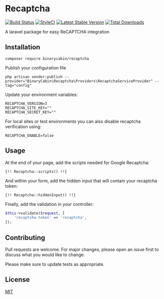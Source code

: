 # Recaptcha

[![Build Status](https://travis-ci.org/binarycabin/recaptcha.svg?branch=master)](https://travis-ci.org/binarycabin/recaptcha)
[![StyleCI](https://github.styleci.io/repos/174383040/shield?branch=master)](https://github.styleci.io/repos/174383040)
[![Latest Stable Version](http://img.shields.io/packagist/v/binarycabin/recaptcha.svg?style=flat)](https://packagist.org/packages/binarycabin/recaptcha)
[![Total Downloads](http://img.shields.io/packagist/dt/binarycabin/recaptcha.svg?style=flat)](https://packagist.org/packages/binarycabin/recaptcha)

A laravel package for easy ReCAPTCHA integration

## Installation

```
composer require binarycabin/recaptcha
```

Publish your configuration file

```
php artisan vendor:publish --provider="BinaryCabin\Recaptcha\Providers\RecaptchaServiceProvider" --tag="config"
```

Update your environment variables:

```
RECAPTCHA_VERSION=3
RECAPTCHA_SITE_KEY=""
RECAPTCHA_SECRET_KEY=""
```

For local sites or test environments you can also disable recaptcha verification using:

```
RECAPTCHA_ENABLE=false
```

## Usage

At the end of your page, add the scripts needed for Google Recaptcha:

```
{!! Recaptcha::scripts() !!}
```

And within your form, add the hidden input that will contain your recaptcha token:

```
{!! Recaptcha::hiddenInput() !!}
```

Finally, add the validation in your controller:

```php
$this->validate($request, [
    'recaptcha-token' => 'recaptcha',
]);
```

## Contributing
Pull requests are welcome. For major changes, please open an issue first to discuss what you would like to change.

Please make sure to update tests as appropriate.

## License
[MIT](https://choosealicense.com/licenses/mit/)
